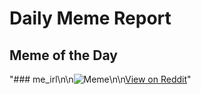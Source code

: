 # Daily Meme Report

## Meme of the Day
"### me_irl\n\n![Meme](https://i.redd.it/ijzzzjj4t0fd1.png)\n\n[View on Reddit](https://redd.it/1edbdzw)"
